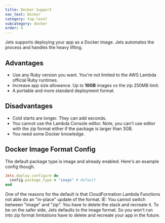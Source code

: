 ```yaml
---
title: Docker Support
nav_text: Docker
category: top-level
subcategory: docker
order: 4
---
```


Jets supports deploying your app as a Docker image. Jets automates the process and handles the heavy lifting.

## Advantages

* Use any Ruby version you want. You're not limited to the AWS Lambda official Ruby runtimes.
* Increase app size allowance. Up to **10GB** images vs the zip 250MB limit.
* A portable and more standard deployment format.

## Disadvantages

* Cold starts are longer. They can add seconds.
* You cannot use the Lambda Console editor. Note, you can't use editor with the zip format either if the package is larger than 3GB.
* You need some Docker knowledge.

## Docker Image Format Config

The default package type is image and already enabled. Here's an example config though.

```ruby
Jets.deploy.configure do
  config.package_type = "image" # default
end
```

One of the reasons for the default is that CloudFormation Lambda Functions not able do an "in-place" update of the format. IE: You cannot switch between "image" and "zip". You have to delete the stack and recreate it. To be on the safer side, Jets defaults to the image format. So you won't run into zip format limitations have to delete and recreate your app in the future.

